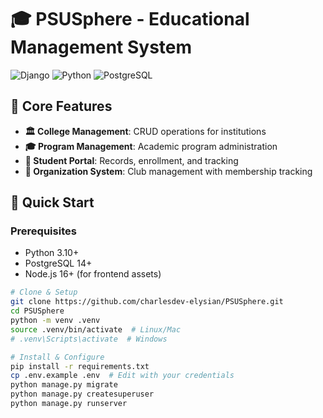 # 🎓 PSUSphere - Educational Management System

![Django](https://img.shields.io/badge/Django-092E20?style=for-the-badge&logo=django&logoColor=white)
![Python](https://img.shields.io/badge/Python-3776AB?style=for-the-badge&logo=python&logoColor=white)
![PostgreSQL](https://img.shields.io/badge/PostgreSQL-316192?style=for-the-badge&logo=postgresql&logoColor=white)

## 📌 Core Features
- **🏛️ College Management**: CRUD operations for institutions
- **🎓 Program Management**: Academic program administration
- **👥 Student Portal**: Records, enrollment, and tracking
- **🤝 Organization System**: Club management with membership tracking

## 🚀 Quick Start

### Prerequisites
- Python 3.10+
- PostgreSQL 14+
- Node.js 16+ (for frontend assets)

```bash
# Clone & Setup
git clone https://github.com/charlesdev-elysian/PSUSphere.git
cd PSUSphere
python -m venv .venv
source .venv/bin/activate  # Linux/Mac
# .venv\Scripts\activate  # Windows

# Install & Configure
pip install -r requirements.txt
cp .env.example .env  # Edit with your credentials
python manage.py migrate
python manage.py createsuperuser
python manage.py runserver
